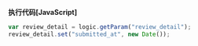 <p class="panel-title"><b>执行代码[JavaScript]</b></p>

```javascript
var review_detail = logic.getParam("review_detail");
review_detail.set("submitted_at", new Date());
```
